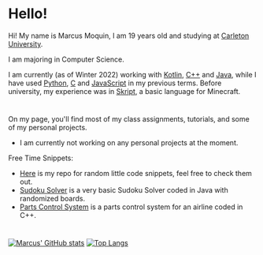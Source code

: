 # Hello!
Hi! My name is Marcus Moquin, I am 19 years old and studying at [Carleton University](https://carleton.ca/). 

I am majoring in Computer Science.

I am currently (as of Winter 2022) working with [Kotlin](https://kotlinlang.org/), [C++](https://isocpp.org/) and [Java](https://www.java.com/en/), while I have used [Python](https://www.python.org/), [C](https://en.wikipedia.org/wiki/C_(programming_language)) and [JavaScript](https://www.javascript.com/) in my previous terms. Before university, my experience was in [Skript](https://github.com/SkriptLang/Skript), a basic language for Minecraft. 
#

On my page, you'll find most of my class assignments, tutorials, and some of my personal projects.
 - I am currently not working on any personal projects at the moment.

Free Time Snippets:
 - [Here](https://github.com/MrcsM/Code-Snippets) is my repo for random little code snippets, feel free to check them out.
 - [Sudoku Solver](https://github.com/MrcsM/Sudoku-Solver) is a very basic Sudoku Solver coded in Java with randomized boards.
 - [Parts Control System](https://github.com/MrcsM/Parts-Control-System) is a parts control system for an airline coded in C++.
#

[![Marcus' GitHub stats](https://github-readme-stats.vercel.app/api?username=mrcsm&count_private=true&show_icons=true&theme=github_dark)](https://github.com/anuraghazra/github-readme-stats)
[![Top Langs](https://github-readme-stats.vercel.app/api/top-langs/?username=mrcsm)](https://github.com/anuraghazra/github-readme-stats)
